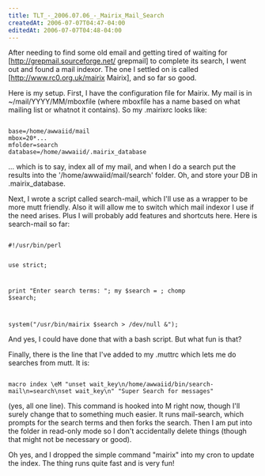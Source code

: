 ```yaml
---
title: TLT_-_2006.07.06_-_Mairix_Mail_Search
createdAt: 2006-07-07T04:47-04:00
editedAt: 2006-07-07T04:48-04:00
---
```


After needing to find some old email and getting tired of waiting for [http://grepmail.sourceforge.net/ grepmail] to complete its search, I went out and found a mail indexor. The one I settled on is called [http://www.rc0.org.uk/mairix Mairix], and so far so good.

Here is my setup. First, I have the configuration file for Mairix. My mail is in ~/mail/YYYY/MM/mboxfile (where mboxfile has a name based on what mailing list or whatnot it contains). So my .mairixrc looks like:

<code>
base=/home/awwaiid/mail
mbox=20*...
mfolder=search
database=/home/awwaiid/.mairix_database
</code>

... which is to say, index all of my mail, and when I do a search put the results into the '/home/awwaiid/mail/search' folder. Oh, and store your DB in .mairix_database.

Next, I wrote a script called search-mail, which I'll use as a wrapper to be more mutt friendly. Also it will allow me to switch which mail indexor I use if the need arises. Plus I will probably add features and shortcuts here. Here is search-mail so far:

<code>
#!/usr/bin/perl

use strict;

print "Enter search terms: ";
my $search = <STDIN>;
chomp $search;

system("/usr/bin/mairix $search > /dev/null &");
</code>

And yes, I could have done that with a bash script. But what fun is that?

Finally, there is the line that I've added to my .muttrc which lets me do searches from mutt. It is:

<code>
macro index \eM "<enter-command>unset wait_key\n<shell-escape>/home/awwaiid/bin/search-mail\n<change-folder-readonly>=search\n<enter-command>set wait_key\n" "Super Search for messages"
</code>

(yes, all one line). This command is hooked into <esc>M right now, though I'll surely change that to something much easier. It runs mail-search, which prompts for the search terms and then forks the search. Then I am put into the folder in read-only mode so I don't accidentally delete things (though that might not be necessary or good).

Oh yes, and I dropped the simple command "mairix" into my cron to update the index. The thing runs quite fast and is very fun!


